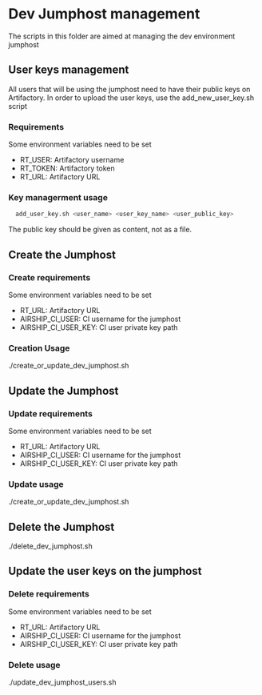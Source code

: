 # Dev Jumphost management

The scripts in this folder are aimed at managing the dev environment jumphost

## User keys management

All users that will be using the jumphost need to have their public keys on
Artifactory. In order to upload the user keys, use the add_new_user_key.sh
script

### Requirements

Some environment variables need to be set

- RT_USER: Artifactory username
- RT_TOKEN: Artifactory token
- RT_URL: Artifactory URL

### Key managerment usage

   ```bash
     add_user_key.sh <user_name> <user_key_name> <user_public_key>
   ```

The public key should be given as content, not as a file.

## Create the Jumphost

### Create requirements

Some environment variables need to be set

- RT_URL: Artifactory URL
- AIRSHIP_CI_USER: CI username for the jumphost
- AIRSHIP_CI_USER_KEY: CI user private key path

### Creation Usage

   ./create_or_update_dev_jumphost.sh

## Update the Jumphost

### Update requirements

Some environment variables need to be set

- RT_URL: Artifactory URL
- AIRSHIP_CI_USER: CI username for the jumphost
- AIRSHIP_CI_USER_KEY: CI user private key path

### Update usage

  ./create_or_update_dev_jumphost.sh

## Delete the Jumphost

   ./delete_dev_jumphost.sh

## Update the user keys on the jumphost

### Delete requirements

Some environment variables need to be set

- RT_URL: Artifactory URL
- AIRSHIP_CI_USER: CI username for the jumphost
- AIRSHIP_CI_USER_KEY: CI user private key path

### Delete usage

   ./update_dev_jumphost_users.sh
